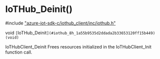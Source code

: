 # IoTHub_Deinit()

\#include ["azure-iot-sdk-c/iothub_client/inc/iothub.h"](../iot-c-ref-iothub-h.md)  

void `[`IoTHub_Deinit`](#iothub_8h_1a55b9535d2ddada2b33653120ff15b449)(void)`

IoTHubClient_Deinit Frees resources initialized in the IoTHubClient_Init function call.

